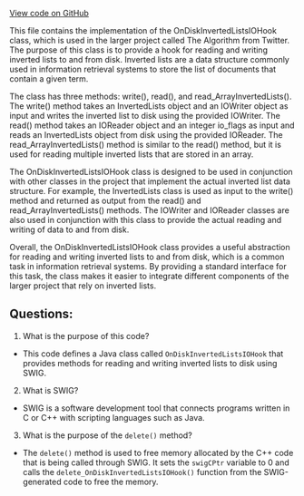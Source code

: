 [View code on GitHub](https://github.com/misbahsy/the-algorithm/ann/src/main/java/com/twitter/ann/faiss/swig/OnDiskInvertedListsIOHook.java)

This file contains the implementation of the OnDiskInvertedListsIOHook class, which is used in the larger project called The Algorithm from Twitter. The purpose of this class is to provide a hook for reading and writing inverted lists to and from disk. Inverted lists are a data structure commonly used in information retrieval systems to store the list of documents that contain a given term.

The class has three methods: write(), read(), and read_ArrayInvertedLists(). The write() method takes an InvertedLists object and an IOWriter object as input and writes the inverted list to disk using the provided IOWriter. The read() method takes an IOReader object and an integer io_flags as input and reads an InvertedLists object from disk using the provided IOReader. The read_ArrayInvertedLists() method is similar to the read() method, but it is used for reading multiple inverted lists that are stored in an array.

The OnDiskInvertedListsIOHook class is designed to be used in conjunction with other classes in the project that implement the actual inverted list data structure. For example, the InvertedLists class is used as input to the write() method and returned as output from the read() and read_ArrayInvertedLists() methods. The IOWriter and IOReader classes are also used in conjunction with this class to provide the actual reading and writing of data to and from disk.

Overall, the OnDiskInvertedListsIOHook class provides a useful abstraction for reading and writing inverted lists to and from disk, which is a common task in information retrieval systems. By providing a standard interface for this task, the class makes it easier to integrate different components of the larger project that rely on inverted lists.
## Questions: 
 1. What is the purpose of this code?
- This code defines a Java class called `OnDiskInvertedListsIOHook` that provides methods for reading and writing inverted lists to disk using SWIG.

2. What is SWIG?
- SWIG is a software development tool that connects programs written in C or C++ with scripting languages such as Java.

3. What is the purpose of the `delete()` method?
- The `delete()` method is used to free memory allocated by the C++ code that is being called through SWIG. It sets the `swigCPtr` variable to 0 and calls the `delete_OnDiskInvertedListsIOHook()` function from the SWIG-generated code to free the memory.